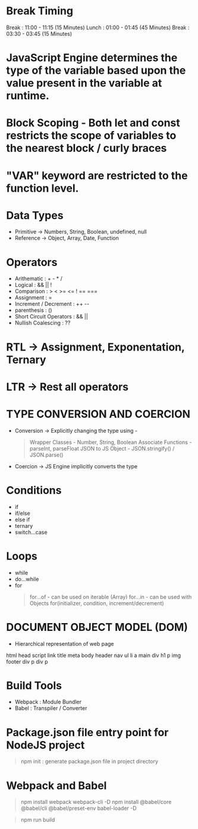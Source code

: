 # Break Timing

Break : 11:00 - 11:15 (15 Minutes)
Lunch : 01:00 - 01:45 (45 Minutes)
Break : 03:30 - 03:45 (15 Minutes)

# JavaScript Engine determines the type of the variable based upon the value present in the variable at runtime.

# Block Scoping - Both let and const restricts the scope of variables to the nearest block / curly braces

# "VAR" keyword are restricted to the function level.

# Data Types

- Primitive -> Numbers, String, Boolean, undefined, null
- Reference -> Object, Array, Date, Function

# Operators

- Arithematic : + - \* /
- Logical : && || !
- Comparison : > < >= <= ! == ===
- Assignment : =
- Increment / Decrement : ++ --
- parenthesis : ()
- Short Circuit Operators : && ||
- Nullish Coalescing : ??

# RTL -> Assignment, Exponentation, Ternary

# LTR -> Rest all operators

# TYPE CONVERSION AND COERCION

- Conversion -> Explicitly changing the type using -
  > Wrapper Classes - Number, String, Boolean
  > Associate Functions - parseInt, parseFloat
  > JSON to JS Object - JSON.stringify() / JSON.parse()
- Coercion -> JS Engine implicitly converts the type

# Conditions

- if
- if/else
- else if
- ternary
- switch...case

# Loops

- while
- do...while
- for
  > for...of - can be used on iterable (Array)
  > for...in - can be used with Objects
  > for(initializer, condition, increment/decrement)

# DOCUMENT OBJECT MODEL (DOM)

- Hierarchical representation of web page

html
head
script
link
title
meta
body
header
nav
ul
li
a
main
div
h1
p
img
footer
div
p
div
p

# Build Tools

- Webpack : Module Bundler
- Babel : Transpiler / Converter

<!-- Arrow functions -> ES2015 -->
<!-- Spread / Rest Operator -> ES2017 -->

# Package.json file entry point for NodeJS project

> npm init : generate package.json file in project directory

# Webpack and Babel

> npm install webpack webpack-cli -D
> npm install @babel/core @babel/cli @babel/preset-env babel-loader -D

> npm run build
